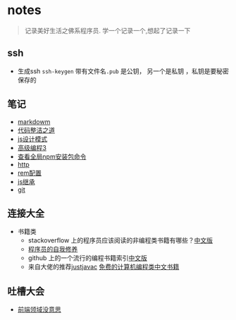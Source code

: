 # notes
> 记录美好生活之佛系程序员. 学一个记录一个,想起了记录一下

## ssh 
 * 生成ssh `ssh-keygen` 带有文件名`.pub` 是公钥， 另一个是私钥 ，私钥是要秘密保存的

## 笔记
- [markdowm](./markdown.md)
- [代码整洁之道](./javascript/neatCode.md)
- [js设计模式](./javascript/js设计模式实践/章2-this.md)
- [高级编程3](./javascript/高级程序3/Object_oriented6.md)
- [查看全局npm安装包命令](./javascript/npm_global.md)
- [http](./javscript/http.md)
- [rem配置](./basicFile/rem.js)
- [js继承](./js_proto.js)
- [git](./gitOrder/gitNotes.md)

## 连接大全
 - 书籍类
    - stackoverflow 上的程序员应该阅读的非编程类书籍有哪些？[中文版](https://justjavac.com/other/2012/05/15/qualified-programmer-should-read-what-books.html)
    - [程序员的自我修养](https://www.kancloud.cn/kancloud/a-programmer-prepares/78164)
    - github 上的一个流行的编程书籍索引[中文版](https://github.com/EbookFoundation/free-programming-books/blob/master/free-programming-books-zh.md)
    - 来自大佬的推荐[justjavac](https://weibo.com/justjavac?is_hot=1) [免费的计算机编程类中文书籍](https://github.com/justjavac/free-programming-books-zh_CN)
## 吐槽大会
- [前端领域没意思](./teasingCode/我看到的程序员现状.md)
